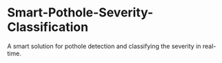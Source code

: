 # Smart-Pothole-Severity-Classification
 A smart solution for pothole detection and classifying the severity in real-time.
